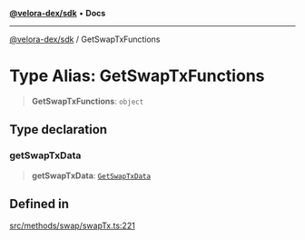 [**@velora-dex/sdk**](../README.md) • **Docs**

***

[@velora-dex/sdk](../globals.md) / GetSwapTxFunctions

# Type Alias: GetSwapTxFunctions

> **GetSwapTxFunctions**: `object`

## Type declaration

### getSwapTxData

> **getSwapTxData**: [`GetSwapTxData`](../-internal-/type-aliases/GetSwapTxData.md)

## Defined in

[src/methods/swap/swapTx.ts:221](https://github.com/VeloraDEX/sdk/blob/feat/extend_delta_orders_filtering/src/methods/swap/swapTx.ts#L221)
